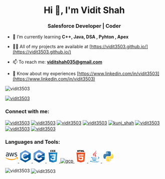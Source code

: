 <h1 align="center">Hi 👋, I'm Vidit Shah</h1>
<h3 align="center">Salesforce Developer | Coder </h3>

- 🌱 I’m currently learning **C++, Java, DSA , Pyhton , Apex**

- 👨‍💻 All of my projects are available at [https://vidit3503.github.io/](https://vidit3503.github.io/)

- 📫 To reach me: **viditshah035@gmail.com**

- 📄 Know about my experiences [https://www.linkedin.com/in/vidit3503](https://www.linkedin.com/in/vidit3503)

<p align="left"> <img src="https://komarev.com/ghpvc/?username=vidit3503&label=Profile%20views&color=0e75b6&style=flat" alt="vidit3503" /> </p>

<p align="left"> <a href="https://twitter.com/vidit3503" target="blank"><img src="https://img.shields.io/twitter/follow/vidit3503?logo=twitter&style=for-the-badge" alt="vidit3503" /></a> </p>

<h3 align="left">Connect with me:</h3>
<p align="left">
<a href="https://twitter.com/vidit3503" target="blank"><img align="center" src="https://raw.githubusercontent.com/rahuldkjain/github-profile-readme-generator/master/src/images/icons/Social/twitter.svg" alt="vidit3503" height="30" width="40" /></a>
<a href="https://linkedin.com/in/vidit3503" target="blank"><img align="center" src="https://raw.githubusercontent.com/rahuldkjain/github-profile-readme-generator/master/src/images/icons/Social/linked-in-alt.svg" alt="vidit3503" height="30" width="40" /></a>
<a href="https://stackoverflow.com/users/vidit-shah" target="blank"><img align="center" src="https://raw.githubusercontent.com/rahuldkjain/github-profile-readme-generator/master/src/images/icons/Social/stack-overflow.svg" alt="vidit3503" height="30" width="40" /></a>
<a href="https://instagram.com/vidit3503" target="blank"><img align="center" src="https://raw.githubusercontent.com/rahuldkjain/github-profile-readme-generator/master/src/images/icons/Social/instagram.svg" alt="vidit3503" height="30" width="40" /></a>
<a href="https://www.codechef.com/users/vidit3503" target="blank"><img align="center" src="https://cdn.jsdelivr.net/npm/simple-icons@3.1.0/icons/codechef.svg" alt="kunj_shah" height="30" width="40" /></a>
<a href="https://www.hackerrank.com/vidit3503" target="blank"><img align="center" src="https://raw.githubusercontent.com/rahuldkjain/github-profile-readme-generator/master/src/images/icons/Social/hackerrank.svg" alt="vidit3503" height="30" width="40" /></a>
<a href="https://codeforces.com/profile/vidit3503" target="blank"><img align="center" src="https://raw.githubusercontent.com/rahuldkjain/github-profile-readme-generator/master/src/images/icons/Social/codeforces.svg" alt="vidit3503" height="30" width="40" /></a>
<a href="https://www.leetcode.com/vidit3503" target="blank"><img align="center" src="https://raw.githubusercontent.com/rahuldkjain/github-profile-readme-generator/master/src/images/icons/Social/leet-code.svg" alt="vidit3503" height="30" width="40" /></a>
</p>

<h3 align="left">Languages and Tools:</h3>
<p align="left"> <a href="https://aws.amazon.com" target="_blank" rel="noreferrer"> <img src="https://raw.githubusercontent.com/devicons/devicon/master/icons/amazonwebservices/amazonwebservices-original-wordmark.svg" alt="aws" width="40" height="40"/> </a> <a href="https://www.cprogramming.com/" target="_blank" rel="noreferrer"> <img src="https://raw.githubusercontent.com/devicons/devicon/master/icons/c/c-original.svg" alt="c" width="40" height="40"/> </a> <a href="https://www.w3schools.com/cpp/" target="_blank" rel="noreferrer"> <img src="https://raw.githubusercontent.com/devicons/devicon/master/icons/cplusplus/cplusplus-original.svg" alt="cplusplus" width="40" height="40"/> </a> <a href="https://www.w3schools.com/css/" target="_blank" rel="noreferrer"> <img src="https://raw.githubusercontent.com/devicons/devicon/master/icons/css3/css3-original-wordmark.svg" alt="css3" width="40" height="40"/> </a> <a href="https://cloud.google.com" target="_blank" rel="noreferrer"> <img src="https://www.vectorlogo.zone/logos/google_cloud/google_cloud-icon.svg" alt="gcp" width="40" height="40"/> </a> <a href="https://www.w3.org/html/" target="_blank" rel="noreferrer"> <img src="https://raw.githubusercontent.com/devicons/devicon/master/icons/html5/html5-original-wordmark.svg" alt="html5" width="40" height="40"/> </a> <a href="https://www.java.com" target="_blank" rel="noreferrer"> <img src="https://raw.githubusercontent.com/devicons/devicon/master/icons/java/java-original.svg" alt="java" width="40" height="40"/> </a> <a href="https://www.python.org" target="_blank" rel="noreferrer"> <img src="https://raw.githubusercontent.com/devicons/devicon/master/icons/python/python-original.svg" alt="python" width="40" height="40"/> </a>  </p>

<p><img align="left" src="https://github-readme-stats.vercel.app/api/top-langs?username=vidit3503&show_icons=true&locale=en&layout=compact" alt="vidit3503" /></p>

<p>&nbsp;<img align="center" src="https://github-readme-stats.vercel.app/api?username=vidit3503&show_icons=true&locale=en" alt="vidit3503" /></p>
